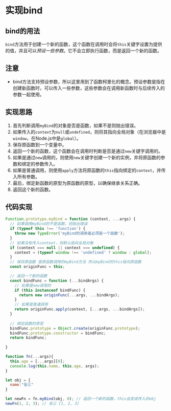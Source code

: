 # 实现bind

## bind的用法

`bind`方法用于创建一个新的函数，这个函数在调用时会将`this`关键字设置为提供的值，并且可以*预设一些参数*。它不会立即执行函数，而是返回一个新的函数。

## 注意

- bind方法支持预设参数，所以这里用到了函数柯里化的概念。预设参数是指在创建新函数时，可以传入一些参数，这些参数会在调用新函数时与后续传入的参数一起使用。

## 实现思路

1. 首先判断调用`myBind`的对象是否是函数，如果不是则抛出错误。
2. 如果传入的`context`为`null`或`undefined`，则将其指向全局对象（在浏览器中是`window`，在Node.js中是`global`）。
3. 保存原函数到一个变量中。
4. 返回一个新的函数，这个函数会在调用时判断是否是通过`new`关键字调用的。
5. 如果是通过`new`调用的，则使用`new`关键字创建一个新的实例，并将原函数的参数和绑定的参数传入。
6. 如果是普通调用，则使用`apply`方法将原函数的`this`指向绑定的`context`，并传入所有参数。
7. 最后，绑定新函数的原型为原函数的原型，以确保继承关系正确。
8. 返回这个新的函数。

## 代码实现

```js
Function.prototype.myBind = function (context, ...args) {
  // 如果调用myBind的不是函数，则抛出错误
  if (typeof this !== 'function') {
    throw new TypeError('myBind的调用者必须是一个函数');
  }
  // 如果没有传入context，则默认指向全局对象
  if (context === null || context === undefined) {
    context = (typeof window !== 'undefined' ? window : global);
  }
  // 保存原函数 是原函数调用的myBind方法 所以myBind的this指向原函数
  const originFunc = this;

  // 返回一个新的函数
  const bindFunc = function (...bindArgs) {
    // 如果是new调用的
    if (this instanceof bindFunc) {
      return new originFunc(...args, ...bindArgs);
    }
    // 如果是普通调用
    return originFunc.apply(context, [...args, ...bindArgs]);
  }
  
  // 绑定函数的原型
  bindFunc.prototype = Object.create(originFunc.prototype);
  bindFunc.prototype.constructor = bindFunc;
  return bindFunc;
  
}

function fn(...args){
  this.age = [...args][0];
  console.log(this.name, this.age, args);
}

let obj = {
  name:"张三"
}

let newFn = fn.myBind(obj, 0); // 返回一个新的函数，this会变成传入的obj
newFn(1, 2, 3); // 张三 [1, 2, 3]


```
